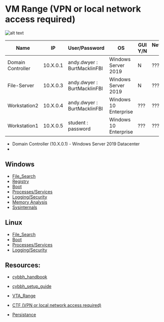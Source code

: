 # VM Range (VPN or local network access required)
![alt text](https://git.cybbh.space/os/public/-/raw/master/images/Range_Diagram3.PNG)

| Name | IP | User/Password | OS | GUI Y/N | Networking Y/N |
| - | - | - | - | - | - |
| Domain Controller | 10.X.0.1 | andy.dwyer : BurtMacklinFBI | Windows Server 2019 | N | ??? |
| File-Server | 10.X.0.3 | andy.dwyer : BurtMacklinFBI | Windows Server 2019 | N | ??? |
| Workstation2 | 10.X.0.4 | andy.dwyer : BurtMacklinFBI | Windows 10 Enterprise | ??? | ??? |
| Workstation1 | 10.X.0.5 | student : password | Windows 10 Enterprise | ??? | ??? |

- Domain Controller (10.X.0.1) - Windows Server 2019 Datacenter
- 
## Windows 
  - [File_Search](Windows/File_Search.md)
  - [Registry](Windows/Registry.md)
  - [Boot](Windows/Boot.md)
  - [Processes/Services](Windows/Processes_and_Services.md)
  - [Logging/Security](Windows/Logging_and_Security.md)
  - [Memory Analysis](Windows/Memory_Analysis.md)
  - [Sysinternals](Windows/Sysinternals.md)

## Linux
  - [File_Search](Linux/File_Search.md)
  - [Boot](Linux/Boot.md)
  - [Processes/Services](Linux/Processes_and_Services.md)
  - [Logging/Security](Linux/Logging_and_Security.md)

## Resources:
- [cybbh_handbook](https://os.cybbh.io/public/os/latest/index.html)
- [cybbh_setup_guide](https://cctc.cybbh.io/students/students/latest/Day_0_Setup.html)
- [VTA_Range](https://vta.cybbh.space/)
- [CTF (VPN or local network access required)](http://10.50.22.197:8000)

- [Persistance](Persistance.md)
